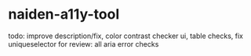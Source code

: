 # naiden-a11y-tool
todo: improve description/fix, color contrast checker ui, table checks, fix uniqueselector
for review: all aria error checks